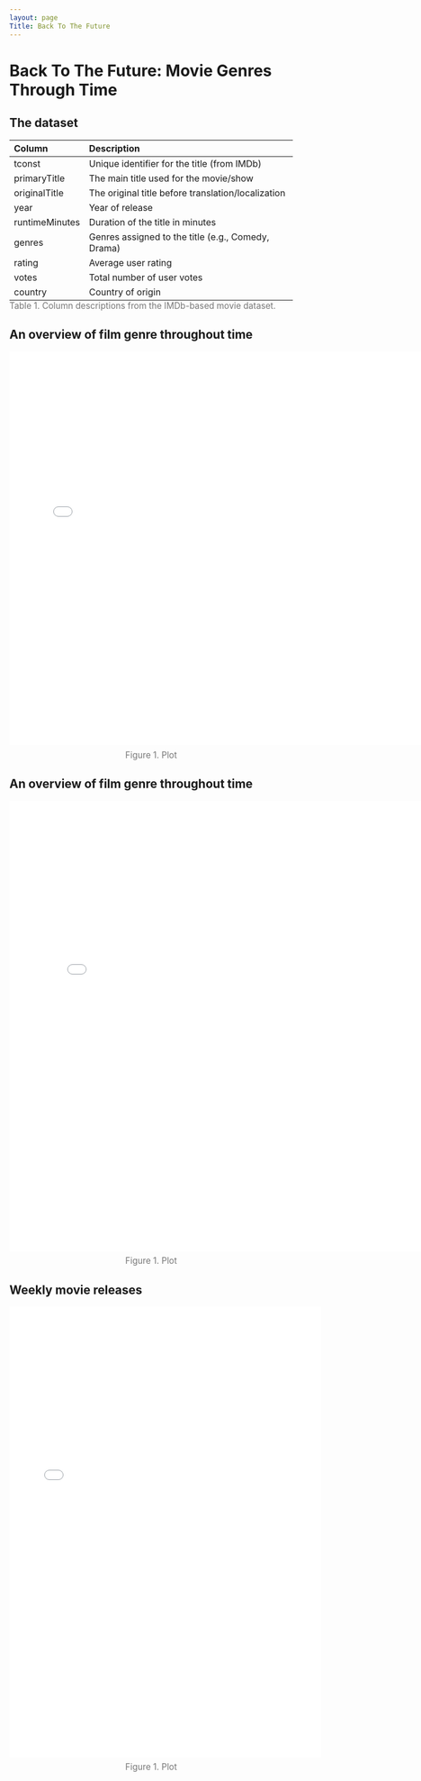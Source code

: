 ```yaml
---
layout: page
Title: Back To The Future
---
```


<h1> Back To The Future: Movie Genres Through Time </h1> 

<h2> The dataset </h2> 

<figure style="margin: 0;">
  <table style="margin: 0 auto; text-align: left; border-collapse: collapse;">
    <thead>
      <tr>
        <th>Column</th>
        <th>Description</th>
      </tr>
    </thead>
    <tbody>
      <tr><td>tconst</td><td>Unique identifier for the title (from IMDb)</td></tr>
      <tr><td>primaryTitle</td><td>The main title used for the movie/show</td></tr>
      <tr><td>originalTitle</td><td>The original title before translation/localization</td></tr>
      <tr><td>year</td><td>Year of release</td></tr>
      <tr><td>runtimeMinutes</td><td>Duration of the title in minutes</td></tr>
      <tr><td>genres</td><td>Genres assigned to the title (e.g., Comedy, Drama)</td></tr>
      <tr><td>rating</td><td>Average user rating</td></tr>
      <tr><td>votes</td><td>Total number of user votes</td></tr>
      <tr><td>country</td><td>Country of origin</td></tr>
    </tbody>
  </table>
  <figcaption style="text-align: left; font-size: 0.95rem; color: #777; margin-bottom: 0.5em;">
    Table 1. Column descriptions from the IMDb-based movie dataset.
  </figcaption>
</figure>

<h2> An overview of film genre throughout time </h2> 

<figure style="max-width: 100%; text-align: center; margin: 1em auto;">
  <iframe 
    src="{{ '/plots/interactive_movie_genre_distribution.html' | relative_url }}"
    style="width: 150%; height: 700px; border: none;"
    title="InteractiveDistribution"
  ></iframe>
  <figcaption style="font-size: 0.95rem; color: #777; margin-top: 0.5em;">
    Figure 1. Plot
  </figcaption>
</figure>

<h2> An overview of film genre throughout time </h2> 

<figure style="max-width: 100%; text-align: center; margin: 1em auto;">
  <iframe 
    src="{{ '/plots/interactive_genre_map.html' | relative_url }}"
    style="width: 160%; height: 800px; border: none;"
    title="InteractiveGenreMap"
  ></iframe>
  <figcaption style="font-size: 0.95rem; color: #777; margin-top: 0.5em;">
    Figure 1. Plot
  </figcaption>
</figure>

<h2> Weekly movie releases </h2> 

<figure style="max-width: 120%; text-align: center; margin: 1em auto;">
  <iframe 
    src="{{ '/plots/weekly_movie_releases_combined_stacked.html' | relative_url }}"
    style="width: 110%; height: 800px; border: none;"
    title="WeeklyCombined"
  ></iframe>
  <figcaption style="font-size: 0.95rem; color: #777; margin-top: 0.5em;">
    Figure 1. Plot
  </figcaption>
</figure>


